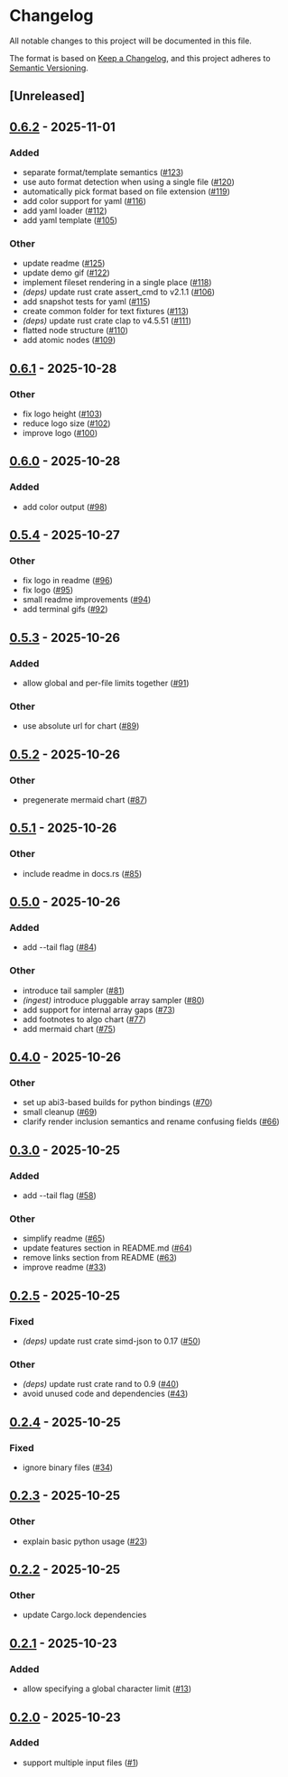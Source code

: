 # Changelog

All notable changes to this project will be documented in this file.

The format is based on [Keep a Changelog](https://keepachangelog.com/en/1.0.0/),
and this project adheres to [Semantic Versioning](https://semver.org/spec/v2.0.0.html).

## [Unreleased]

## [0.6.2](https://github.com/kantord/headson/compare/v0.6.1...v0.6.2) - 2025-11-01

### Added

- separate format/template semantics ([#123](https://github.com/kantord/headson/pull/123))
- use auto format detection when using a single file ([#120](https://github.com/kantord/headson/pull/120))
- automatically pick format based on file extension ([#119](https://github.com/kantord/headson/pull/119))
- add color support for yaml ([#116](https://github.com/kantord/headson/pull/116))
- add yaml loader ([#112](https://github.com/kantord/headson/pull/112))
- add yaml template ([#105](https://github.com/kantord/headson/pull/105))

### Other

- update readme ([#125](https://github.com/kantord/headson/pull/125))
- update demo gif ([#122](https://github.com/kantord/headson/pull/122))
- implement fileset rendering in a single place ([#118](https://github.com/kantord/headson/pull/118))
- *(deps)* update rust crate assert_cmd to v2.1.1 ([#106](https://github.com/kantord/headson/pull/106))
- add snapshot tests for yaml ([#115](https://github.com/kantord/headson/pull/115))
- create common folder for text fixtures ([#113](https://github.com/kantord/headson/pull/113))
- *(deps)* update rust crate clap to v4.5.51 ([#111](https://github.com/kantord/headson/pull/111))
- flatted node structure ([#110](https://github.com/kantord/headson/pull/110))
- add atomic nodes ([#109](https://github.com/kantord/headson/pull/109))

## [0.6.1](https://github.com/kantord/headson/compare/v0.6.0...v0.6.1) - 2025-10-28

### Other

- fix logo height ([#103](https://github.com/kantord/headson/pull/103))
- reduce logo size ([#102](https://github.com/kantord/headson/pull/102))
- improve logo ([#100](https://github.com/kantord/headson/pull/100))

## [0.6.0](https://github.com/kantord/headson/compare/v0.5.4...v0.6.0) - 2025-10-28

### Added

- add color output ([#98](https://github.com/kantord/headson/pull/98))

## [0.5.4](https://github.com/kantord/headson/compare/v0.5.3...v0.5.4) - 2025-10-27

### Other

- fix logo in readme ([#96](https://github.com/kantord/headson/pull/96))
- fix logo ([#95](https://github.com/kantord/headson/pull/95))
- small readme improvements ([#94](https://github.com/kantord/headson/pull/94))
- add terminal gifs ([#92](https://github.com/kantord/headson/pull/92))

## [0.5.3](https://github.com/kantord/headson/compare/v0.5.2...v0.5.3) - 2025-10-26

### Added

- allow global and per-file limits together ([#91](https://github.com/kantord/headson/pull/91))

### Other

- use absolute url for chart ([#89](https://github.com/kantord/headson/pull/89))

## [0.5.2](https://github.com/kantord/headson/compare/v0.5.1...v0.5.2) - 2025-10-26

### Other

- pregenerate mermaid chart ([#87](https://github.com/kantord/headson/pull/87))

## [0.5.1](https://github.com/kantord/headson/compare/v0.5.0...v0.5.1) - 2025-10-26

### Other

- include readme in docs.rs ([#85](https://github.com/kantord/headson/pull/85))

## [0.5.0](https://github.com/kantord/headson/compare/v0.4.0...v0.5.0) - 2025-10-26

### Added

- add --tail flag ([#84](https://github.com/kantord/headson/pull/84))

### Other

- introduce tail sampler ([#81](https://github.com/kantord/headson/pull/81))
- *(ingest)* introduce pluggable array sampler ([#80](https://github.com/kantord/headson/pull/80))
- add support for internal array gaps ([#73](https://github.com/kantord/headson/pull/73))
- add footnotes to algo chart ([#77](https://github.com/kantord/headson/pull/77))
- add mermaid chart ([#75](https://github.com/kantord/headson/pull/75))

## [0.4.0](https://github.com/kantord/headson/compare/v0.3.0...v0.4.0) - 2025-10-26

### Other

- set up abi3-based builds for python bindings ([#70](https://github.com/kantord/headson/pull/70))
- small cleanup ([#69](https://github.com/kantord/headson/pull/69))
- clarify render inclusion semantics and rename confusing fields ([#66](https://github.com/kantord/headson/pull/66))

## [0.3.0](https://github.com/kantord/headson/compare/v0.2.5...v0.3.0) - 2025-10-25

### Added

- add --tail flag ([#58](https://github.com/kantord/headson/pull/58))

### Other

- simplify readme ([#65](https://github.com/kantord/headson/pull/65))
- update features section in README.md ([#64](https://github.com/kantord/headson/pull/64))
- remove links section from README ([#63](https://github.com/kantord/headson/pull/63))
- improve readme ([#33](https://github.com/kantord/headson/pull/33))

## [0.2.5](https://github.com/kantord/headson/compare/v0.2.4...v0.2.5) - 2025-10-25

### Fixed

- *(deps)* update rust crate simd-json to 0.17 ([#50](https://github.com/kantord/headson/pull/50))

### Other

- *(deps)* update rust crate rand to 0.9 ([#40](https://github.com/kantord/headson/pull/40))
- avoid unused code and dependencies ([#43](https://github.com/kantord/headson/pull/43))

## [0.2.4](https://github.com/kantord/headson/compare/v0.2.3...v0.2.4) - 2025-10-25

### Fixed

- ignore binary files ([#34](https://github.com/kantord/headson/pull/34))

## [0.2.3](https://github.com/kantord/headson/compare/v0.2.2...v0.2.3) - 2025-10-25

### Other

- explain basic python usage ([#23](https://github.com/kantord/headson/pull/23))

## [0.2.2](https://github.com/kantord/headson/compare/v0.2.1...v0.2.2) - 2025-10-25

### Other

- update Cargo.lock dependencies

## [0.2.1](https://github.com/kantord/headson/compare/v0.2.0...v0.2.1) - 2025-10-23

### Added

- allow specifying a global character limit ([#13](https://github.com/kantord/headson/pull/13))

## [0.2.0](https://github.com/kantord/headson/compare/v0.1.0...v0.2.0) - 2025-10-23

### Added

- support multiple input files ([#1](https://github.com/kantord/headson/pull/1))
